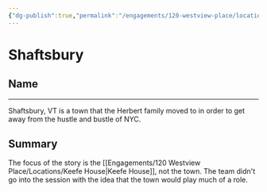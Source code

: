 ```yaml
---
{"dg-publish":true,"permalink":"/engagements/120-westview-place/locations/shaftsbury/","created":"2024-08-16T16:39:28.000-04:00","updated":"2025-01-08T22:42:36.643-05:00"}
---
```


# Shaftsbury

## Name
----
 Shaftsbury, VT is a town that the Herbert family moved to in order to get away from the hustle and bustle of NYC.

## Summary
The focus of the story is the [[Engagements/120 Westview Place/Locations/Keefe House\|Keefe House]], not the town. The team didn't go into the session with the idea that the town would play much of a role.


